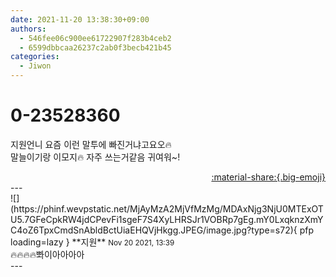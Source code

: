 ```yaml
---
date: 2021-11-20 13:38:30+09:00
authors:
  - 546fee06c900ee61722907f283b4ceb2
  - 6599dbbcaa26237c2ab0f3becb421b45
categories:
  - Jiwon
---
```


# 0-23528360

<div class="post-container" markdown="1">
<div class="content-container md-sidebar__scrollwrap" markdown="1">

지원언니 요즘 이런 말투에 빠진거냐고요오🔥<br>말늘이기랑 이모지🔥 자주 쓰는거같음 귀여워~!

</div>
</div>

<div style="text-align: right;" markdown="1">
<a href="https://weverse.io/fromis9/fanpost/0-23528360" style="text-align: right;">:material-share:{.big-emoji}</a>
</div>
---

<div class="comments-container md-sidebar__scrollwrap" markdown="1">
<div class="comment" markdown="1">
<div class='id-container' markdown="1">
![](https://phinf.wevpstatic.net/MjAyMzA2MjVfMzMg/MDAxNjg3NjU0MTExOTU5.7GFeCpkRW4jdCPevFi1sgeF7S4XyLHRSJr1VOBRp7gEg.mY0LxqknzXmYC4oZ6TpxCmdSnAbldBctUiaEHQVjHkgg.JPEG/image.jpg?type=s72){ pfp loading=lazy }
**<span class="artist">지원</span>** <small>Nov 20 2021, 13:39</small><br>
</div>
<div class='comment-body' markdown="1">
🔥🔥🔥🔥뽜이아아아아
</div>
</div>
</div>
---
